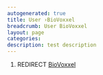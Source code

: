 ```yaml
---
autogenerated: true
title: User ›BioVoxxel
breadcrumb: User BioVoxxel
layout: page
categories: 
description: test description
---
```


1.  REDIRECT [BioVoxxel](BioVoxxel "wikilink")

